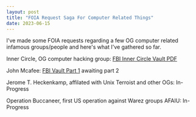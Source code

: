 ```yaml
---
layout: post
title: "FOIA Request Saga For Computer Related Things"
date: 2023-06-15
---
```


I've made some FOIA requests regarding a few OG computer related infamous groups/people and here's what I've gathered so far.

Inner Circle, OG computer hacking group: [FBI Inner Circle Vault PDF](https://vault.fbi.gov/inner-circle/inner-circle-part-01-of-01/view)

John Mcafee: [FBI Vault Part 1](https://vault.fbi.gov/john-mcafee/john-mcafee-part-01/view) awaiting part 2

Jerome T. Heckenkamp, affilated with Unix Terroist and other OGs: In-Progress

Operation Buccaneer, first US operation against Warez groups AFAIU: In-Progress
